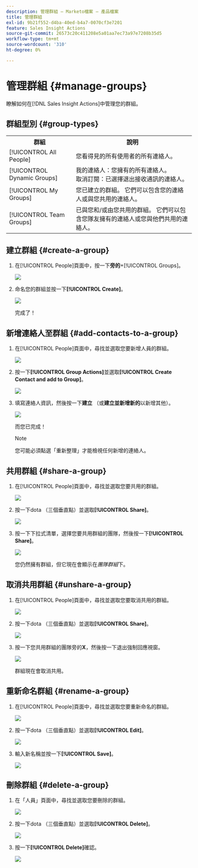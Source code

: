 ```yaml
---
description: 管理群組 — Marketo檔案 — 產品檔案
title: 管理群組
exl-id: 9b21f552-d4ba-40ed-b4a7-0070cf3e7201
feature: Sales Insight Actions
source-git-commit: 26573c20c411208e5a01aa7ec73a97e7208b35d5
workflow-type: tm+mt
source-wordcount: '310'
ht-degree: 0%

---
```


# 管理群組 {#manage-groups}

瞭解如何在[!DNL Sales Insight Actions]中管理您的群組。

## 群組型別 {#group-types}

<table>
 <colgroup>
  <col>
  <col>
 </colgroup>
 <tbody>
  <tr>
   <th>群組</th>
   <th>說明</th>
  </tr>
  <tr>
   <td>[!UICONTROL All People]</td>
   <td>您看得見的所有使用者的所有連絡人。</td>
  </tr>
  <tr>
   <td>[!UICONTROL Dynamic Groups]</td>
   <td>我的連絡人：您擁有的所有連絡人。<br>取消訂閱：已選擇退出接收通訊的連絡人。</td>
  </tr>
  <tr>
   <td>[!UICONTROL My Groups]</td>
   <td>您已建立的群組。 它們可以包含您的連絡人或與您共用的連絡人。</td>
  </tr>
  <tr>
   <td>[!UICONTROL Team Groups]</td>
   <td>已與您和/或由您共用的群組。 它們可以包含您隊友擁有的連絡人或您與他們共用的連絡人。</td>
  </tr>
 </tbody>
</table>

## 建立群組 {#create-a-group}

1. 在[!UICONTROL People]頁面中，按一下&#x200B;**旁的**+[!UICONTROL Groups]。

   ![](assets/manage-groups-1.png)

1. 命名您的群組並按一下&#x200B;**[!UICONTROL Create]**。

   ![](assets/manage-groups-2.png)

   完成了！

## 新增連絡人至群組 {#add-contacts-to-a-group}

1. 在[!UICONTROL People]頁面中，尋找並選取您要新增人員的群組。

   ![](assets/manage-groups-3.png)

1. 按一下&#x200B;**[!UICONTROL Group Actions]**&#x200B;並選取&#x200B;**[!UICONTROL Create Contact and add to Group]**。

   ![](assets/manage-groups-4.png)

1. 填寫連絡人資訊，然後按一下&#x200B;**建立** （或&#x200B;**建立並新增新的**&#x200B;以新增其他）。

   ![](assets/manage-groups-5.png)

   而您已完成！

   >[!NOTE]
   >
   >您可能必須點選「重新整理」才能檢視任何新增的連絡人。

## 共用群組 {#share-a-group}

1. 在[!UICONTROL People]頁面中，尋找並選取您要共用的群組。

   ![](assets/manage-groups-6.png)

1. 按一下dota （三個垂直點）並選取&#x200B;**[!UICONTROL Share]**。

   ![](assets/manage-groups-7.png)

1. 按一下下拉式清單，選擇您要共用群組的團隊，然後按一下&#x200B;**[!UICONTROL Share]**。

   ![](assets/manage-groups-8.png)

   您仍然擁有群組，但它現在會顯示在&#x200B;_團隊群組_&#x200B;下。

## 取消共用群組 {#unshare-a-group}

1. 在[!UICONTROL People]頁面中，尋找並選取您要取消共用的群組。

   ![](assets/manage-groups-9.png)

1. 按一下dota （三個垂直點）並選取&#x200B;**[!UICONTROL Share]**。

   ![](assets/manage-groups-10.png)

1. 按一下您共用群組的團隊旁的&#x200B;**X**，然後按一下退出強制回應視窗。

   ![](assets/manage-groups-11.png)

   群組現在會取消共用。

## 重新命名群組 {#rename-a-group}

1. 在[!UICONTROL People]頁面中，尋找並選取您要重新命名的群組。

   ![](assets/manage-groups-12.png)

1. 按一下dota （三個垂直點）並選取&#x200B;**[!UICONTROL Edit]**。

   ![](assets/manage-groups-13.png)

1. 輸入新名稱並按一下&#x200B;**[!UICONTROL Save]**。

   ![](assets/manage-groups-14.png)

## 刪除群組 {#delete-a-group}

1. 在「人員」頁面中，尋找並選取您要刪除的群組。

   ![](assets/manage-groups-15.png)

1. 按一下dota （三個垂直點）並選取&#x200B;**[!UICONTROL Delete]**。

   ![](assets/manage-groups-16.png)

1. 按一下&#x200B;**[!UICONTROL Delete]**&#x200B;確認。

   ![](assets/manage-groups-17.png)
